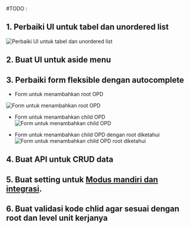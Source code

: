 #TODO :

## 1. Perbaiki UI untuk tabel dan unordered list
![Perbaiki UI untuk tabel dan unordered list](https://developer-banten.net/file/github/laravel-opd/daftar-opd-dalam-bentuk-unordered-list-dan-table.jpeg)

## 2. Buat UI untuk aside menu

## 3. Perbaiki form fleksible dengan autocomplete
- Form untuk menambahkan root OPD

![Form untuk menambahkan root OPD](https://developer-banten.net/file/github/laravel-opd/001-form-menambah-root-opd.jpeg)

- Form untuk menambahkan child OPD
![Form untuk menambahkan child OPD](https://developer-banten.net/file/github/laravel-opd/002-form-menambah-child-opd.jpeg)

- Form untuk menambahkan child OPD dengan root diketahui
![Form untuk menambahkan child OPD root diketahui](https://developer-banten.net/file/github/laravel-opd/003-form-menambah-child-opd-dengan-diketahui.jpeg)

## 4. Buat API untuk CRUD data
## 5. Buat setting untuk [Modus mandiri dan integrasi](https://github.com/bantenprov/laravel-opd/issues/1). 
## 6. Buat validasi kode chlid agar sesuai dengan root dan level unit kerjanya
